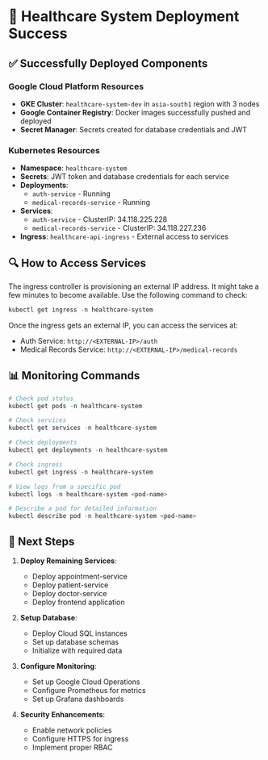# 🚀 Healthcare System Deployment Success

## ✅ Successfully Deployed Components

### Google Cloud Platform Resources
- **GKE Cluster**: `healthcare-system-dev` in `asia-south1` region with 3 nodes
- **Google Container Registry**: Docker images successfully pushed and deployed
- **Secret Manager**: Secrets created for database credentials and JWT

### Kubernetes Resources
- **Namespace**: `healthcare-system`
- **Secrets**: JWT token and database credentials for each service
- **Deployments**: 
  - `auth-service` - Running
  - `medical-records-service` - Running
- **Services**:
  - `auth-service` - ClusterIP: 34.118.225.228
  - `medical-records-service` - ClusterIP: 34.118.227.236
- **Ingress**: `healthcare-api-ingress` - External access to services

## 🔍 How to Access Services

The ingress controller is provisioning an external IP address. It might take a few minutes to become available. Use the following command to check:

```powershell
kubectl get ingress -n healthcare-system
```

Once the ingress gets an external IP, you can access the services at:
- Auth Service: `http://<EXTERNAL-IP>/auth`
- Medical Records Service: `http://<EXTERNAL-IP>/medical-records`

## 📊 Monitoring Commands

```powershell
# Check pod status
kubectl get pods -n healthcare-system

# Check services
kubectl get services -n healthcare-system

# Check deployments
kubectl get deployments -n healthcare-system

# Check ingress
kubectl get ingress -n healthcare-system

# View logs from a specific pod
kubectl logs -n healthcare-system <pod-name>

# Describe a pod for detailed information
kubectl describe pod -n healthcare-system <pod-name>
```

## 🔄 Next Steps

1. **Deploy Remaining Services**:
   - Deploy appointment-service
   - Deploy patient-service
   - Deploy doctor-service
   - Deploy frontend application

2. **Setup Database**:
   - Deploy Cloud SQL instances
   - Set up database schemas
   - Initialize with required data

3. **Configure Monitoring**:
   - Set up Google Cloud Operations
   - Configure Prometheus for metrics
   - Set up Grafana dashboards

4. **Security Enhancements**:
   - Enable network policies
   - Configure HTTPS for ingress
   - Implement proper RBAC 